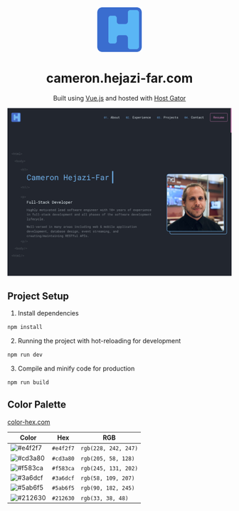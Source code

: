 <div align="center">
    <img alt="Logo" src="https://raw.githubusercontent.com/cameronhejazifar/personal-profile/main/artwork/logo.svg" width="100" />
</div>
<h1 align="center">
    cameron.hejazi-far.com
</h1>
<p align="center">
    Built using <a href="https://vuejs.org/" target="_blank">Vue.js</a> and hosted with <a href="https://www.hostgator.com/" target="_blank">Host Gator</a>
</p>

![demo](https://raw.githubusercontent.com/cameronhejazifar/personal-profile/main/artwork/demo.png)

## Project Setup

1. Install dependencies

```sh
npm install
```

2. Running the project with hot-reloading for development

```sh
npm run dev
```

3. Compile and minify code for production

```sh
npm run build
```

## Color Palette

[color-hex.com](https://www.color-hex.com/color-palette/6407)

| Color                                                    | Hex       | RGB                  |
|----------------------------------------------------------|-----------|----------------------|
| ![#e4f2f7](https://via.placeholder.com/10/e4f2f7?text=+) | `#e4f2f7` | `rgb(228, 242, 247)` |
| ![#cd3a80](https://via.placeholder.com/10/cd3a80?text=+) | `#cd3a80` | `rgb(205, 58, 128)`  |
| ![#f583ca](https://via.placeholder.com/10/f583ca?text=+) | `#f583ca` | `rgb(245, 131, 202)` |
| ![#3a6dcf](https://via.placeholder.com/10/3a6dcf?text=+) | `#3a6dcf` | `rgb(58, 109, 207)`  |
| ![#5ab6f5](https://via.placeholder.com/10/5ab6f5?text=+) | `#5ab6f5` | `rgb(90, 182, 245)`  |
| ![#212630](https://via.placeholder.com/10/212630?text=+) | `#212630` | `rgb(33, 38, 48)`    |
